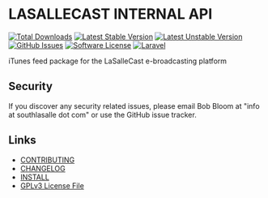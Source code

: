 # LASALLECAST INTERNAL API

[![Total Downloads](https://img.shields.io/github/downloads/bbloom/lasallecast-l5-lasallecastitunes-pkg/latest/total.svg?style=flat-square)](https://github.com/bbloom/lasallecast-l5-lasallecastitunes-pkg)
[![Latest Stable Version](https://img.shields.io/github/tag/bbloom/lasallecast-l5-lasallecastitunes-pkg.svg?style=flat-square)](https://github.com/bbloom/lasallecast-l5-lasallecastitunes-pkg)
[![Latest Unstable Version](https://img.shields.io/github/release/bbloom/lasallecast-l5-lasallecastitunes-pkg.svg?style=flat-square)](https://github.com/bbloom/lasallecast-l5-lasallecastitunes-pkg)
[![GitHub Issues](https://img.shields.io/github/issues/bbloom/lasallecast-l5-lasallecastitunes-pkg.svg?style=flat-square)](https://github.com/bbloom/lasallecast-l5-lasallecastitunes-pkg/issues)
[![Software License](https://img.shields.io/badge/license-GPLv3-brightgreen.svg?style=flat-square)](LICENSE.md)
[![Laravel](https://img.shields.io/badge/Laravel-v5-brightgreen.svg?style=flat-square)](http://laravel.com)

iTunes feed package for the LaSalleCast e-broadcasting platform


## Security

If you discover any security related issues, please email Bob Bloom at "info at southlasalle dot com" or use the GitHub issue tracker.


## Links

* [CONTRIBUTING](CONTRIBUTING.md)
* [CHANGELOG](CHANGELOG.md)
* [INSTALL](INSTALL.md)
* [GPLv3 License File](LICENSE.md)



